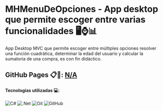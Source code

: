 # MHMenuDeOpciones - App desktop que permite escoger entre varias funcionalidades 🖥️⌚📊

App Desktop MVC que permite escoger entre múltiples opciones resolver una función cuadrática, determinar la edad del usuario y calcular la sumatoria de una compra, es con fin didáctico.

## GitHub Pages 📋📌: [N/A](https://github.com/manuelhm1993)

#### Tecnologías utilizadas 💻:
![C#](https://img.shields.io/badge/c%23-%23239120.svg?style=for-the-badge&logo=csharp&logoColor=white) ![.Net](https://img.shields.io/badge/.NET-5C2D91?style=for-the-badge&logo=.net&logoColor=white) ![Git](https://img.shields.io/badge/git-%23F05033.svg?style=for-the-badge&logo=git&logoColor=white) ![GitHub](https://img.shields.io/badge/github-%23121011.svg?style=for-the-badge&logo=github&logoColor=white) 

